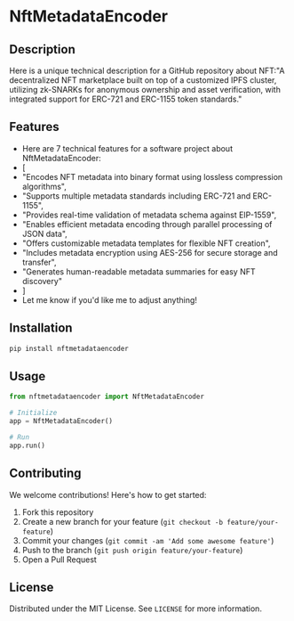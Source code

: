 # NftMetadataEncoder

## Description

Here is a unique technical description for a GitHub repository about NFT:"A decentralized NFT marketplace built on top of a customized IPFS cluster, utilizing zk-SNARKs for anonymous ownership and asset verification, with integrated support for ERC-721 and ERC-1155 token standards."

## Features

- Here are 7 technical features for a software project about NftMetadataEncoder:
- [
- "Encodes NFT metadata into binary format using lossless compression algorithms",
- "Supports multiple metadata standards including ERC-721 and ERC-1155",
- "Provides real-time validation of metadata schema against EIP-1559",
- "Enables efficient metadata encoding through parallel processing of JSON data",
- "Offers customizable metadata templates for flexible NFT creation",
- "Includes metadata encryption using AES-256 for secure storage and transfer",
- "Generates human-readable metadata summaries for easy NFT discovery"
- ]
- Let me know if you'd like me to adjust anything!
## Installation

```bash
pip install nftmetadataencoder
```

## Usage

```python
from nftmetadataencoder import NftMetadataEncoder

# Initialize
app = NftMetadataEncoder()

# Run
app.run()
```

## Contributing

We welcome contributions! Here's how to get started:

1. Fork this repository
2. Create a new branch for your feature (`git checkout -b feature/your-feature`)
3. Commit your changes (`git commit -am 'Add some awesome feature'`)
4. Push to the branch (`git push origin feature/your-feature`)
5. Open a Pull Request

## License

Distributed under the MIT License. See `LICENSE` for more information.
